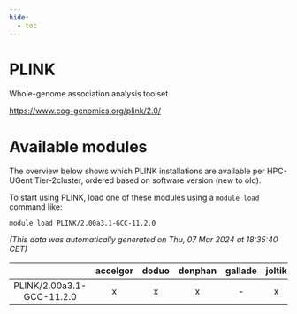 ```yaml
---
hide:
  - toc
---
```


PLINK
=====


Whole-genome association analysis toolset

https://www.cog-genomics.org/plink/2.0/
# Available modules


The overview below shows which PLINK installations are available per HPC-UGent Tier-2cluster, ordered based on software version (new to old).

To start using PLINK, load one of these modules using a `module load` command like:

```shell
module load PLINK/2.00a3.1-GCC-11.2.0
```

*(This data was automatically generated on Thu, 07 Mar 2024 at 18:35:40 CET)*  

| |accelgor|doduo|donphan|gallade|joltik|skitty|
| :---: | :---: | :---: | :---: | :---: | :---: | :---: |
|PLINK/2.00a3.1-GCC-11.2.0|x|x|x|-|x|x|
